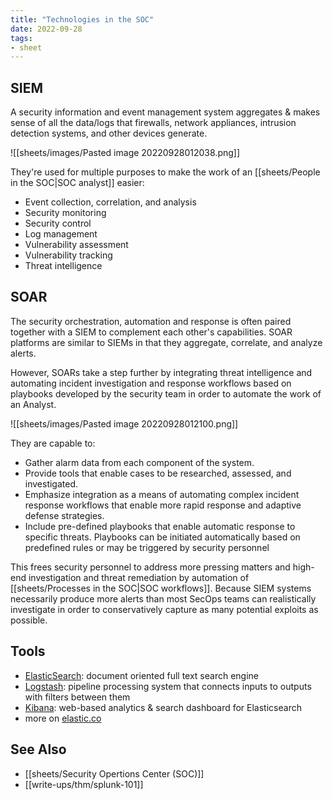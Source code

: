```yaml
---
title: "Technologies in the SOC"
date: 2022-09-28
tags:
- sheet
---
```


## SIEM

A security information and event management system aggregates & makes sense of all the data/logs that firewalls, network appliances, intrusion detection systems, and other devices generate.

![[sheets/images/Pasted image 20220928012038.png]]

They're used for multiple purposes to make the work of an [[sheets/People in the SOC|SOC analyst]] easier:
- Event collection, correlation, and analysis
- Security monitoring
- Security control
- Log management
- Vulnerability assessment
- Vulnerability tracking
- Threat intelligence


## SOAR
The security orchestration, automation and response is often paired together with a SIEM to complement each other's capabilities. SOAR platforms are similar to SIEMs in that they aggregate, correlate, and analyze alerts. 

However, SOARs take a step further by integrating threat intelligence and automating incident investigation and response workflows based on playbooks developed by the security team in order to automate the work of an Analyst.

![[sheets/images/Pasted image 20220928012100.png]]

They are capable to:
- Gather alarm data from each component of the system.
- Provide tools that enable cases to be researched, assessed, and investigated.
- Emphasize integration as a means of automating complex incident response workflows that enable more rapid response and adaptive defense strategies.
- Include pre-defined playbooks that enable automatic response to specific threats. Playbooks can be initiated automatically based on predefined rules or may be triggered by security personnel

This frees security personnel to address more pressing matters and high-end investigation and threat remediation by automation of [[sheets/Processes in the SOC|SOC workflows]]. Because SIEM systems necessarily produce more alerts than most SecOps teams can realistically investigate in order to conservatively capture as many potential exploits as possible.

## Tools
- [ElasticSearch](https://www.elastic.co/elasticsearch/): document oriented full text search engine
- [Logstash](https://www.elastic.co/logstash/): pipeline processing system that connects inputs to outputs with filters between them
- [Kibana](https://www.elastic.co/kibana/): web-based analytics & search dashboard for Elasticsearch
- more on [elastic.co](https://www.elastic.co/)

## See Also
- [[sheets/Security Opertions Center (SOC)]]
- [[write-ups/thm/splunk-101]]